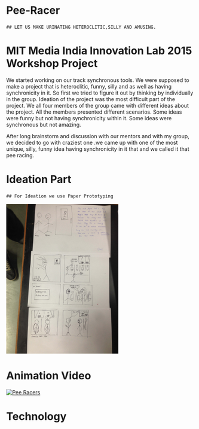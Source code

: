 # Pee-Racer
    ## LET US MAKE URINATING HETEROCLITIC,SILLY AND AMUSING.

# MIT Media India Innovation Lab 2015 Workshop Project    

We started working on our track synchronous tools. We were supposed to make a project that is heteroclitic, funny, silly and as well as having synchronicity in it. So first we tried to figure it out by thinking by individually in the group. Ideation of the project was the most difficult part of the project. We all four members of the group came with different ideas about the project. All the members presented different scenarios. Some ideas were funny but not having synchronicity within it. Some ideas were synchronous but not amazing.

After long brainstorm and discussion with our mentors and with my group, we decided to go with craziest one .we came up with one of the most unique, silly, funny idea having synchronicity in it that and we called it that pee racing.


# Ideation Part 

    ## For Ideation we use Paper Prototyping 

 
<img alt= "ideationpic" src="https://github.com/harshcrop/Pee-Racer/blob/master/assets/ide_1.JPG" width=300px hight=300p>






# Animation Video 

[![Pee Racers](https://img.youtube.com/vi/StTqXEQ2l-Y/0.jpg)](https://www.youtube.com/watch?v=8Ct3ShK-exU)







# Technology








